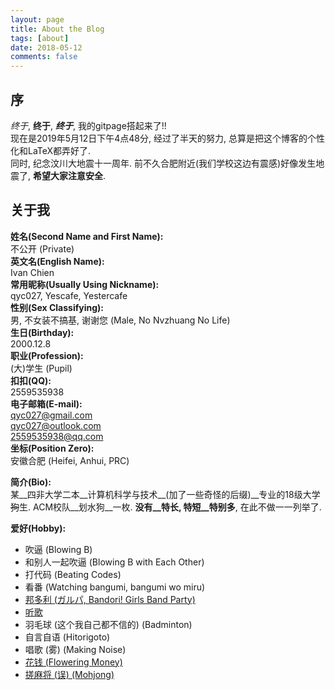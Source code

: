 ```yaml
---
layout: page
title: About the Blog
tags: [about]
date: 2018-05-12
comments: false
---
```


## 序
_终于_, __终于__, ___终于___, 我的gitpage搭起来了!!  
现在是2019年5月12日下午4点48分, 经过了半天的努力, 总算是把这个博客的个性化和LaTeX都弄好了.  
同时, 纪念汶川大地震十一周年. 前不久合肥附近(我们学校这边有震感)好像发生地震了, __希望大家注意安全__.

## 关于我
__姓名(Second Name and First Name):__  
 不公开  (Private)  
__英文名(English Name):__   
Ivan Chien  
__常用昵称(Usually Using Nickname):__   
qyc027, Yescafe, Yestercafe  
__性别(Sex Classifying):__   
男, 不女装不搞基, 谢谢您 (Male, No Nvzhuang No Life)  
__生日(Birthday):__   
2000.12.8  
__职业(Profession):__   
(大)学生 (Pupil)  
__扣扣(QQ):__  
2559535938  
__电子邮箱(E-mail):__  
[qyc027@gmail.com](mailto:qyc027@gmail.com)  
[qyc027@outlook.com](mailto:qyc027@outlook.com)  
[2559535938@qq.com](mailto:2559535938)  
__坐标(Position Zero):__  
安徽合肥 (Heifei, Anhui, PRC)

__简介\(Bio\):__    
某__四非大学二本__计算机科学与技术__\(加了一些奇怪的后缀\)__专业的18级大学~~狗~~生. ACM校队__划水狗__一枚. __没有__特长, 特短__特别多__, 在此不做一一列举了.  

__爱好(Hobby):__
- 吹逼 (Blowing B)
- 和别人一起吹逼 (Blowing B with Each Other)
- 打代码 (Beating Codes)
- 看番 (Watching bangumi, bangumi wo miru)
- [邦多利 (ガルパ, Bandori! Girls Band Party)](https://game.bilibili.com/bangdream/yuyue/)
- [听歌](https://music.163.com/#/playlist?id=308954103)
- 羽毛球 (这个我自己都不信的) (Badminton)
- 自言自语 (Hitorigoto)
- 唱歌 (雾) (Making Noise)
- [花钱 (Flowering Money)](https://www.taobao.com/)
- [搓麻将 (误) (Mohjong)](https://majsoul.union-game.com)
